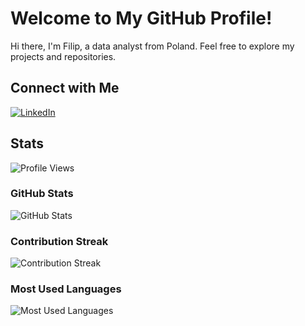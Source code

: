 # Welcome to My GitHub Profile!

Hi there, I'm Filip, a data analyst from Poland. Feel free to explore my projects and repositories.

## Connect with Me
[![LinkedIn](https://img.shields.io/badge/LinkedIn-Connect-blue?style=for-the-badge&logo=linkedin)]([https://www.linkedin.com/in/filip123x/](https://www.linkedin.com/in/filip-przyczyna/))

## Stats

![Profile Views](https://komarev.com/ghpvc/?username=f123ilip&color=blueviolet&style=flat-square)

### GitHub Stats

![GitHub Stats](https://github-readme-stats.vercel.app/api?username=f123ilip&show_icons=true&theme=radical)

### Contribution Streak

![Contribution Streak](https://github-readme-streak-stats.herokuapp.com/?user=f123ilip)

### Most Used Languages

![Most Used Languages](https://github-readme-stats.vercel.app/api/top-langs/?username=f123ilip&layout=compact&langs_count=8)


